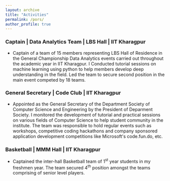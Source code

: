 ```yaml
---
layout: archive
title: "Activities"
permalink: /pors/
author_profile: true
---
```


### Captain | Data Analytics Team | LBS Hall | IIT Kharagpur 
* Captain of a team of 15 members representing LBS Hall of Residence in the General Championship Data Analytics events carried out throughout the academic year in IIT Kharagpur. I Conducted tutorial sessions on machine learning using python to help members develop deep understanding in the field. Led the team to secure second position in the main event competed by 18 teams. 

### General Secretary | Code Club | IIT Kharagpur
* Appointed as the General Secretary of the Department Society of Computer Science and Engineering by the President of Deparment Society. I monitored the development of tutorial and practical sessions on various fields of Computer Science to help student community in the institute. The team was responsible to hold regular events such as workshops, competitive coding hackathons and company sponsored application development competitions like Microsoft's code.fun.do, etc.

### Basketball | MMM Hall | IIT Kharagpur
* Captained the inter-hall Basketball team of 1<sup>st</sup> year students in my freshmen year. The team secured 4<sup>th</sup> position amongst the teams comprising of senior level players. 
